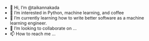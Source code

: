 - 👋 Hi, I’m @taikannakada
- 👀 I’m interested in Python, machine learning, and coffee
- 🌱 I’m currently learning how to write better software as a machine learning engineer.
- 💞️ I’m looking to collaborate on ...
- 📫 How to reach me ...

<!---
taikann/taikann is a ✨ special ✨ repository because its `README.md` (this file) appears on your GitHub profile.
You can click the Preview link to take a look at your changes.
--->
